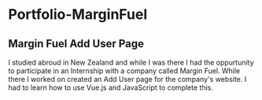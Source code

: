 # Portfolio-MarginFuel
## Margin Fuel Add User Page

I studied abroud in New Zealand and while I was there I had the oppurtunity to participate in an Internship with a company called Margin Fuel. 
While there I worked on created an Add User page for the company's website. I had to learn how to use Vue.js and JavaScript to complete this.
